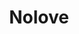 ---
artist: 'Etapp Kyle'
title: Nolove
apple_link: 'https://music.apple.com/us/album/nolove-ep/1501440636'
link: 'https://www.dropbox.com/s/qqllzh0fnsi03wq/EtappKyle.zip?dl=1'
content: ""
new_image: ../assets/FFWD/Etapp.png
published_date: '2020-03-28T18:43:28.000Z'
---